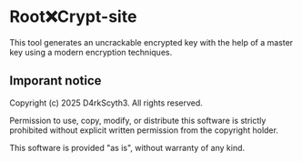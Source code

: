 # Root❌Crypt-site
This tool generates an uncrackable encrypted key with the help of a master key using a modern encryption techniques.

## Imporant notice

Copyright (c) 2025 D4rkScyth3. All rights reserved.

Permission to use, copy, modify, or distribute this software is strictly prohibited 
without explicit written permission from the copyright holder.

This software is provided "as is", without warranty of any kind.

